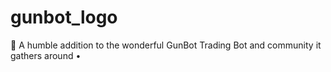 # gunbot_logo
 🚀 A humble addition to the wonderful GunBot Trading Bot and community it gathers around  •
